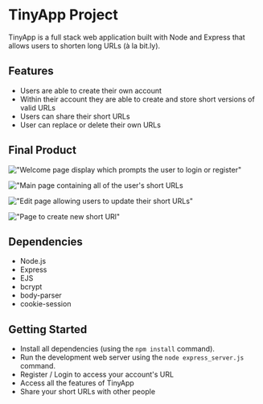 # TinyApp Project

TinyApp is a full stack web application built with Node and Express that allows users to shorten long URLs (à la bit.ly).

## Features 

- Users are able to create their own account
- Within their account they are able to create and store short versions of valid URLs
- Users can share their short URLs
- User can replace or delete their own URLs

## Final Product

!["Welcome page display which prompts the user to login or register"]()

!["Main page containing all of the user's short URLs]()

!["Edit page allowing users to update their short URLs"]()

!["Page to create new short URl"]()

## Dependencies

- Node.js
- Express
- EJS
- bcrypt
- body-parser
- cookie-session

## Getting Started

- Install all dependencies (using the `npm install` command).
- Run the development web server using the `node express_server.js` command.
- Register / Login to access your account's URL
- Access all the features of TinyApp
- Share your short URLs with other people